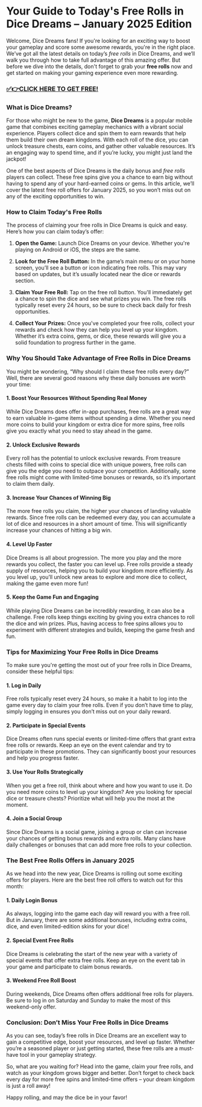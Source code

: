 # Your Guide to Today's Free Rolls in Dice Dreams – January 2025 Edition

Welcome, Dice Dreams fans! If you're looking for an exciting way to boost your gameplay and score some awesome rewards, you're in the right place. We’ve got all the latest details on today’s *free rolls* in Dice Dreams, and we’ll walk you through how to take full advantage of this amazing offer. But before we dive into the details, don't forget to grab your **free rolls** now and get started on making your gaming experience even more rewarding.

### [✅👉CLICK HERE TO GET FREE!](https://freerewards.xyz/dice/dreams/)

### What is Dice Dreams?

For those who might be new to the game, **Dice Dreams** is a popular mobile game that combines exciting gameplay mechanics with a vibrant social experience. Players collect dice and spin them to earn rewards that help them build their own dream kingdoms. With each roll of the dice, you can unlock treasure chests, earn coins, and gather other valuable resources. It’s an engaging way to spend time, and if you’re lucky, you might just land the jackpot!

One of the best aspects of Dice Dreams is the daily bonus and *free rolls* players can collect. These free spins give you a chance to earn big without having to spend any of your hard-earned coins or gems. In this article, we’ll cover the latest free roll offers for January 2025, so you won’t miss out on any of the exciting opportunities to win.

### How to Claim Today's Free Rolls

The process of claiming your free rolls in Dice Dreams is quick and easy. Here’s how you can claim today’s offer:

1. **Open the Game:** Launch Dice Dreams on your device. Whether you're playing on Android or iOS, the steps are the same.
   
2. **Look for the Free Roll Button:** In the game’s main menu or on your home screen, you’ll see a button or icon indicating free rolls. This may vary based on updates, but it’s usually located near the dice or rewards section.

3. **Claim Your Free Roll:** Tap on the free roll button. You'll immediately get a chance to spin the dice and see what prizes you win. The free rolls typically reset every 24 hours, so be sure to check back daily for fresh opportunities.

4. **Collect Your Prizes:** Once you've completed your free rolls, collect your rewards and check how they can help you level up your kingdom. Whether it’s extra coins, gems, or dice, these rewards will give you a solid foundation to progress further in the game.

### Why You Should Take Advantage of Free Rolls in Dice Dreams

You might be wondering, “Why should I claim these free rolls every day?” Well, there are several good reasons why these daily bonuses are worth your time:

#### 1. **Boost Your Resources Without Spending Real Money**
While Dice Dreams does offer in-app purchases, free rolls are a great way to earn valuable in-game items without spending a dime. Whether you need more coins to build your kingdom or extra dice for more spins, free rolls give you exactly what you need to stay ahead in the game.

#### 2. **Unlock Exclusive Rewards**
Every roll has the potential to unlock exclusive rewards. From treasure chests filled with coins to special dice with unique powers, free rolls can give you the edge you need to outpace your competition. Additionally, some free rolls might come with limited-time bonuses or rewards, so it’s important to claim them daily.

#### 3. **Increase Your Chances of Winning Big**
The more free rolls you claim, the higher your chances of landing valuable rewards. Since free rolls can be redeemed every day, you can accumulate a lot of dice and resources in a short amount of time. This will significantly increase your chances of hitting a big win.

#### 4. **Level Up Faster**
Dice Dreams is all about progression. The more you play and the more rewards you collect, the faster you can level up. Free rolls provide a steady supply of resources, helping you to build your kingdom more efficiently. As you level up, you’ll unlock new areas to explore and more dice to collect, making the game even more fun!

#### 5. **Keep the Game Fun and Engaging**
While playing Dice Dreams can be incredibly rewarding, it can also be a challenge. Free rolls keep things exciting by giving you extra chances to roll the dice and win prizes. Plus, having access to free spins allows you to experiment with different strategies and builds, keeping the game fresh and fun.

### Tips for Maximizing Your Free Rolls in Dice Dreams

To make sure you're getting the most out of your free rolls in Dice Dreams, consider these helpful tips:

#### 1. **Log in Daily**
Free rolls typically reset every 24 hours, so make it a habit to log into the game every day to claim your free rolls. Even if you don’t have time to play, simply logging in ensures you don’t miss out on your daily reward.

#### 2. **Participate in Special Events**
Dice Dreams often runs special events or limited-time offers that grant extra free rolls or rewards. Keep an eye on the event calendar and try to participate in these promotions. They can significantly boost your resources and help you progress faster.

#### 3. **Use Your Rolls Strategically**
When you get a free roll, think about where and how you want to use it. Do you need more coins to level up your kingdom? Are you looking for special dice or treasure chests? Prioritize what will help you the most at the moment.

#### 4. **Join a Social Group**
Since Dice Dreams is a social game, joining a group or clan can increase your chances of getting bonus rewards and extra rolls. Many clans have daily challenges or bonuses that can add more free rolls to your collection.

### The Best Free Rolls Offers in January 2025

As we head into the new year, Dice Dreams is rolling out some exciting offers for players. Here are the best free roll offers to watch out for this month:

#### 1. **Daily Login Bonus**
As always, logging into the game each day will reward you with a free roll. But in January, there are some additional bonuses, including extra coins, dice, and even limited-edition skins for your dice!

#### 2. **Special Event Free Rolls**
Dice Dreams is celebrating the start of the new year with a variety of special events that offer extra free rolls. Keep an eye on the event tab in your game and participate to claim bonus rewards.

#### 3. **Weekend Free Roll Boost**
During weekends, Dice Dreams often offers additional free rolls for players. Be sure to log in on Saturday and Sunday to make the most of this weekend-only offer.

### Conclusion: Don’t Miss Your Free Rolls in Dice Dreams

As you can see, today’s free rolls in Dice Dreams are an excellent way to gain a competitive edge, boost your resources, and level up faster. Whether you’re a seasoned player or just getting started, these free rolls are a must-have tool in your gameplay strategy.

So, what are you waiting for? Head into the game, claim your free rolls, and watch as your kingdom grows bigger and better. Don’t forget to check back every day for more free spins and limited-time offers – your dream kingdom is just a roll away!

Happy rolling, and may the dice be in your favor!
